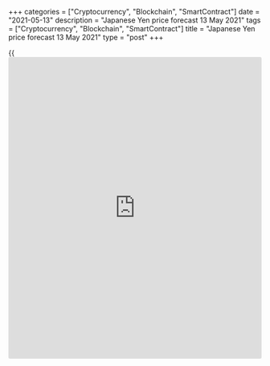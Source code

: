 +++
categories = ["Cryptocurrency", "Blockchain", "SmartContract"]
date = "2021-05-13"
description = "Japanese Yen price forecast 13 May 2021"
tags = ["Cryptocurrency", "Blockchain", "SmartContract"]
title = "Japanese Yen price forecast 13 May 2021"
type = "post"
+++

{{<iframe id="large-banner" src="https://www.bounty.group/#slide=18.0" width="100%" height="600" scrolling="no" style="border: 0px solid rgb(216, 221, 230); border-radius: 3px;">}}

2021-05-13

2021-05-13

Yen returns to traditional values. Forecast as of 13.05.2021Dmitri
Demidenko

The Japanese currency has repeatedly proved its status as an outsider in
2021. When the global economy recovering and bond yields rising in the
US and Europe, [USDJPY][1] and [EURJPY][2] bears are having a hard time.
Let's discuss the market outlook and make up a trading plan

## Fundamental Japanese Yen forecast for six months

How quickly time flies! It would seem that quite recently, [investor](https://www.fintechee.com/tutorial-for-forex-trading/investor-mode/)s
were surprised at Donald Trump's eccentric antics and built strategies
with trade wars in mind. A year ago, the [news](https://www.letsplayfx.com/blog/forex-news-website/) about the pandemic caused
them a headache, but now the traditional factors, unemployment, and
inflation, influence the Forex price formation, the dynamics of which
makes it possible to clarify the positions of the Fed and other central
banks. The proof is the reaction of financial instruments to US jobs
report and consumer prices. In both cases, the [USDJPY][1] pair was at
the epicenter of events.

The insignificant increase in US employment compared to Bloomberg
experts' forecasts is improving the demand for bonds and indicates that
the economy has not yet recovered. On the contrary, the spike in
consumer prices to 4.2%, the highest level since 2008, makes bondholders
sell bonds. In an era of high inflation, the cost of interest payments
on debt goes down. Moreover, the Fed may abandon its passive [policy](https://www.fintechee.com/policy/) and
raise rates. The unstable dynamics of Treasury yields made [the
USDJPY][1] price jump up and down. At the same time, the strategy of
[buying USDJPY above 108.2][3] has already brought profit twice in half
a month.

### Dynamics of [USDJPY][1] and US bond yields



 _Source: Bloomberg._

As I have said many times before, the yen's exchange rate depends on
external factors much more than on internal ones due to the BOJ's yield
targeting [policy](https://www.fintechee.com/policy/). According to the Board of Governors, Japan's economy
is recovering thanks to strong global demand, while slow vaccinations
are holding back GDP growth. According to the Daiwa Institute of
Research, the figure may decline again in the third quarter, if the
government does not lift the restrictions imposed in May.

The weak economy is forcing [investor](https://www.fintechee.com/tutorial-for-forex-trading/investor-mode/)s to buy local bonds and makes it
easier for the BoJ to keep rates on 10-year securities in the +/- 0.25%
range. The stability of debt yields is forcing the [USDJPY][1] and
[EURJPY][2] prices to react to events in the US and Europe. And if a lot
has already been said about the economic boom in the US, then the
acceleration of vaccination in the EU allows being optimistic about the
euro's future.

According to the Governor of the Bank of Spain, Pablo Hernández de Cos,
if the speed of the vaccination campaign continues to increase, one
should count on the acceleration of the eurozone's economic growth in
the coming quarters. His colleague from the Netherlands, Klaas Knot,
believes that the GDP of the currency bloc can grow not by 4% in 2021,
as predicted by the ECB, but more. I believe that positive surprises
from European statistics in the coming weeks will benefit the Governing
Council's hawks and push the [EURJPY][2] prices even higher.

### [EURJPY][2] trading plan for six months

I have said more than once that the yen is one of the main G10 outsiders
this year. My bullish [EURJPY][2] targets regularly reach targets I
previously set, and afterward, they need to be raised. [In March][4], I
expected the pair to rise to levels 132 and 134. Now, I believe that
buyers will be able to reach level 135.2 by the end of 2021. I recommend
holding and adding up to long positions.







## Price chart of EURJPY in real time mode

The content of this article reflects the author’s opinion and does not
necessarily reflect the official position of LiteForex. The material
published on this page is provided for informational purposes only and
should not be considered as the provision of investment advice for the
purposes of Directive 2004/39/EC.

Rate this article:

{{value}}

( {{count}} {{title}} )

   1. my.liteforex.com/trading/chart?symbol=USDJPY&returnUrl=true
   2. my.liteforex.com/trading/chart?symbol=EURJPY&returnUrl=true
   3. www.liteforex.com/blog/analysts-opinions/yen-mission-impossible-forecast-as-of-27042021/
   4. www.liteforex.com/blog/analysts-opinions/bank-of-japan-is-gaining-ground-forecast-as-of-17032021/